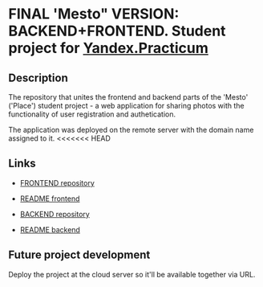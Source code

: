 # FINAL 'Mesto" VERSION: BACKEND+FRONTEND. Student project for [Yandex.Practicum](https://practicum.com)

## Description

The repository that unites the frontend and backend parts of the 'Mesto' ('Place') student project - a web application for sharing photos with the functionality of user registration and authetication.

The application was deployed on the remote server with the domain name assigned to it.
<<<<<<< HEAD

## Links

* [FRONTEND repository](https://github.com/AnastasiiaUferova/react-mesto-auth)
* [README frontend](https://github.com/AnastasiiaUferova/react-mesto-auth/blob/main/README.md)

* [BACKEND repository](https://github.com/AnastasiiaUferova/express-mesto-gha)
* [README backend](https://github.com/AnastasiiaUferova/express-mesto-gha/blob/main/README.md)

## Future project development
Deploy the project at the cloud server so it'll be available together via URL.


